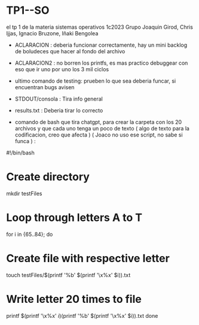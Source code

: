 # TP1--SO
el tp 1 de la materia sistemas operativos 1c2023
Grupo Joaquin Girod, Chris Ijjas, Ignacio Bruzone, Iñaki Bengolea


- ACLARACION : deberia funcionar correctamente, hay un mini backlog de boludeces que hacer al fondo del archivo
- ACLARACION2 : no borren los printfs, es mas practico debuggear con eso que ir uno por uno los 3 mil ciclos

- ultimo comando de testing: prueben lo que sea deberia funcar, si encuentran bugs avisen

- STDOUT/consola : Tira info general

- results.txt : Deberia tirar lo correcto

- comando de bash que tira chatgpt, para crear la carpeta con los 20 archivos y que cada uno tenga un poco de texto ( algo de texto para la codificacion, creo que afecta ) ( Joaco no uso ese script, no sabe si funca ) :

#!/bin/bash

# Create directory
mkdir testFiles

# Loop through letters A to T
for i in {65..84}; do
  # Create file with respective letter
  touch testFiles/$(printf '%b' $(printf '\\x%x' $i)).txt

  # Write letter 20 times to file
  printf $(printf '\\x%x' $i)%.0s {1..20} >> testFiles/$(printf '%b' $(printf '\\x%x' $i)).txt
done





